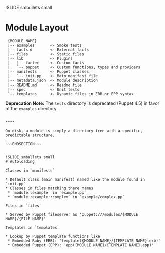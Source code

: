 !SLIDE smbullets small
# Module Layout

     {MODULE NAME}
     |-- examples       <- Smoke tests
     |-- facts.d        <- External facts
     |-- files          <- Static files
     |-- lib            <- Plugins
     |   |-- facter     <- Custom facts
     |   `-- puppet     <- Custom functions, types and providers
     |-- manifests      <- Puppet classes
     |   `-- init.pp    <- Main manifest file
     |-- metadata.json  <- Module description
     |-- README.md      <- Readme file
     |-- spec           <- Unit tests
     `-- templates      <- Dynamic files in ERB or EPP syntax

**Deprecation Note:** The `tests` directory is deprecated (Puppet 4.5) in favor of the `examples` directory.

~~~SECTION:handouts~~~

****

On disk, a module is simply a directory tree with a specific, predictable structure.

~~~ENDSECTION~~~


!SLIDE smbullets small
# Autoloading

Classes in `manifests`

* Default class (main manifest) named like the module found in `init.pp`
* Classes in files matching there names
 * `module::example` in `example.pp`
 * `module::example::complex` in `example/complex.pp`

Files in `files`

* Served by Puppet fileserver as 'puppet:///modules/{MODULE NAME}/{FILE NAME}'

Templates in `templates`

* Lookup by Puppet template functions like
 * Embedded Ruby (ERB): 'template({MODULE NAME}/{TEMPLATE NAME}.erb)'
 * Embedded Puppet (EPP): 'epp({MODULE NAME}/{TEMPLATE NAME}.epp)'
